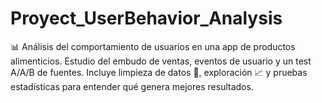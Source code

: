 # Proyect_UserBehavior_Analysis
📊 Análisis del comportamiento de usuarios en una app de productos alimenticios. Estudio del embudo de ventas, eventos de usuario y un test A/A/B de fuentes. Incluye limpieza de datos 🧹, exploración 📈 y pruebas estadísticas para entender qué genera mejores resultados.
